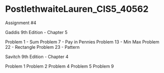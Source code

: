 # PostlethwaiteLauren_CIS5_40562



Assignment #4


Gaddis 9th Edition - Chapter 5

Problem 1 - Sum
Problem 7 - Pay in Pennies
Problem 13 - Min Max
Problem 22 - Rectangle
Problem 23 - Pattern


Savitch 9th Edition - Chapter 4

Problem 1
Problem 2
Problem 4
Problem 5
Problem 9
